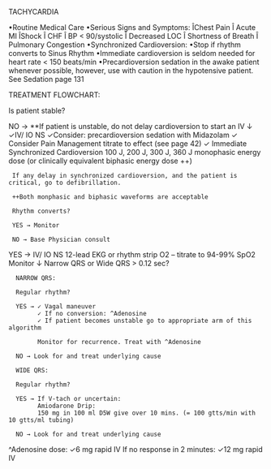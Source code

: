 TACHYCARDIA

•Routine Medical Care
•Serious Signs and Symptoms:
ÎChest Pain Î Acute MI
ÎShock Î CHF
Î BP < 90/systolic Î Decreased LOC
Î Shortness of Breath Î Pulmonary Congestion
•Synchronized Cardioversion:
•Stop if rhythm converts to Sinus Rhythm
•Immediate cardioversion is seldom needed for heart rate < 150 beats/min
•Precardioversion sedation in the awake patient whenever possible, however, use with caution in the hypotensive patient. See Sedation page 131

TREATMENT FLOWCHART:

Is patient stable?

NO → **If patient is unstable, do not delay cardioversion to start an IV
     ↓
     ✓IV/ IO NS
     ✓Consider: precardioversion sedation with Midazolam
     ✓ Consider Pain Management titrate to effect (see page 42)
     ✓ Immediate Synchronized Cardioversion
     100 J, 200 J, 300 J, 360 J monophasic energy dose (or clinically equivalent biphasic energy dose ++)
     
     If any delay in synchronized cardioversion, and the patient is critical, go to defibrillation.
     
     ++Both monphasic and biphasic waveforms are acceptable
     
     Rhythm converts?
     
     YES → Monitor
     
     NO → Base Physician consult

YES → IV/ IO NS
      12-lead EKG or rhythm strip
      O2 – titrate to 94-99% SpO2
      Monitor
      ↓
      Narrow QRS or Wide QRS > 0.12 sec?
      
      NARROW QRS:
      
      Regular rhythm?
      
      YES → ✓ Vagal maneuver
            ✓ If no conversion: ^Adenosine
            ✓ If patient becomes unstable go to appropriate arm of this algorithm
            
            Monitor for recurrence. Treat with ^Adenosine
      
      NO → Look for and treat underlying cause
      
      WIDE QRS:
      
      Regular rhythm?
      
      YES → If V-tach or uncertain:
            Amiodarone Drip:
            150 mg in 100 ml D5W give over 10 mins. (= 100 gtts/min with 10 gtts/ml tubing)
      
      NO → Look for and treat underlying cause

^Adenosine dose:
✓6 mg rapid IV
If no response in 2 minutes:
✓12 mg rapid IV





